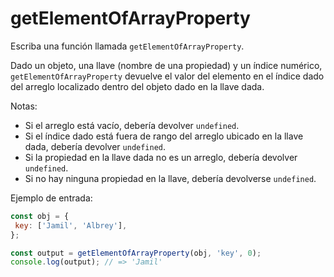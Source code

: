 # getElementOfArrayProperty

Escriba una función llamada `getElementOfArrayProperty`.

Dado un objeto, una llave (nombre de una propiedad) y un índice numérico,
`getElementOfArrayProperty` devuelve el valor del elemento en el índice dado del
arreglo localizado dentro del objeto dado en la llave dada.

Notas:

- Si el arreglo está vacío, debería devolver `undefined`.
- Si el índice dado está fuera de rango del arreglo ubicado en la llave dada,
  debería devolver `undefined`.
- Si la propiedad en la llave dada no es un arreglo, debería devolver
  `undefined`.
- Si no hay ninguna propiedad en la llave, debería devolverse `undefined`.

Ejemplo de entrada:

```js
const obj = {
 key: ['Jamil', 'Albrey'],
};

const output = getElementOfArrayProperty(obj, 'key', 0);
console.log(output); // => 'Jamil'
```
